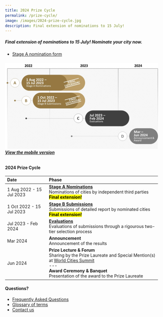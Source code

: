 ```yaml
---
title: 2024 Prize Cycle
permalink: /prize-cycle/
image: /images/2024-prize-cycle.jpg
description: Final extension of nominations to 15 July!
---
```


##### Final extension of nominations to 15 July! Nominate your city now.

- [Stage A nomination form](/stage-a/#nomination-form) 

###### ![2024 Prize cycle](/images/2024-prize-cycle-extended.jpg)**[View the mobile version](/images/2024-prize-cycle-mobile-extended.jpg/)**

#### **2024 Prize Cycle**

| Date | Phase |
| :--- | :--- |
| 1 Aug 2022 - 15 Jul 2023 | **[Stage A Nominations](/stage-a/)** <br> Nominations of cities by independent third parties **<mark>Final extension!</mark>** |
| 1 Oct 2022 - 15 Jul 2023 | **[Stage B Submissions](/stage-b/)** <br> Submissions of detailed report by nominated cities **<mark>Final extension!</mark>** |
| Jul 2023 - Feb 2024 | **[Evaluations](/evaluations/)** <br> Evaluations of submissions through a rigourous two-tier selection process |
| Mar 2024 | **Announcement** <br> Announcement of the results |
| Jun 2024 | **Prize Lecture & Forum** <br> Sharing by the Prize Laureate and Special Mention(s) at [World Cities Summit](https://www.worldcitiessummit.com.sg) <br> --- <br> **Award Ceremony & Banquet** <br> Presentation of the award to the Prize Laureate |

#### **Questions?**

- [Frequently Asked Questions](/faq/)
- [Glossary of terms](/glossary/)
- [Contact us](/feedback/)
